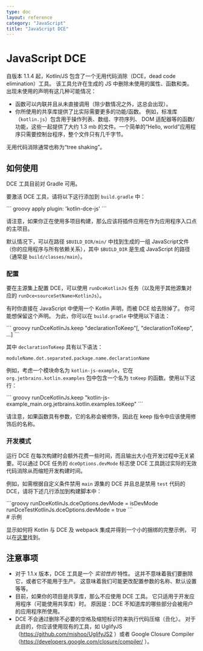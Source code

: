 ```yaml
---
type: doc
layout: reference
category: "JavaScript"
title: "JavaScript DCE"
---
```


# JavaScript DCE

自版本 1.1.4 起，Kotlin/JS 包含了一个无用代码消除（DCE，dead code elimination）工具。
该工具允许在生成的 JS 中删除未使用的属性、函数和类。
出现未使用的声明有这几种可能情况：

* 函数可以内联并且从未直接调用（除少数情况之外，这总会出现）。
* 你所使用的共享库提供了比实际需要更多的功能/函数。
  例如，标准库（`kotlin.js`）包含用于操作列表、数组、字符序列、
  DOM 适配器等的函数/功能，这些一起提供了大约 1.3 mb 的文件。一个简单的“Hello, world”应用程序只需要<!--
  -->控制台程序，整个文件只有几千字节。

无用代码消除通常也称为“tree shaking”。


## 如何使用

DCE 工具目前对 Gradle 可用。

要激活 DCE 工具，请将以下这行添加到 `build.gradle` 中：

<div class="sample" markdown="1" theme="idea" data-highlight-only>
``` groovy
apply plugin: 'kotlin-dce-js'
```
</div>

请注意，如果你正在使用多项目构建，那么应该将插件应用在作为应用程序入口点的主项目。

默认情况下，可以在路径 `$BUILD_DIR/min/` 中找到生成的一组 JavaScript文件（你的应用程序与所有依赖关系）<!--
-->，其中 `$BUILD_DIR` 是生成 JavaScript 的路径<!--
-->（通常是 `build/classes/main`）。


### 配置

要在主源集上配置 DCE，可以使用 `runDceKotlinJs` 任务<!--
-->（以及用于其他源集对应的 `runDce<sourceSetName>KotlinJs`）。

有时你直接在 JavaScript 中使用一个 Kotlin 声明，而被 DCE 给去除掉了。
你可能想保留这个声明。 为此，你可以在 `build.gradle` 中使用以下语法：

<div class="sample" markdown="1" theme="idea" data-highlight-only>
``` groovy
runDceKotlinJs.keep "declarationToKeep"[, "declarationToKeep", ...]
```
</div>

其中 `declarationToKeep` 具有以下语法：

```
moduleName.dot.separated.package.name.declarationName
```

例如，考虑一个模块命名为 `kotlin-js-example`，它在 `org.jetbrains.kotlin.examples` 包中包含一个名为 `toKeep`
的函数。使用以下这行：

<div class="sample" markdown="1" theme="idea" data-highlight-only>
``` groovy
runDceKotlinJs.keep "kotlin-js-example_main.org.jetbrains.kotlin.examples.toKeep"
```
</div>

请注意，如果函数具有参数，它的名称会被修饰，因此在 keep 指令中应该使用修饰后的名称。

### 开发模式

运行 DCE 在每次构建时会额外花费一些时间，而且输出大小在开发过程中无关紧要。可以通过 DCE 任务的 `dceOptions.devMode` 标志使 DCE 工具跳过实际的无效代码消除从而缩短开发构建时间。

例如，如需根据自定义条件禁用 `main` 源集的 DCE 并且总是禁用 `test` 代码的 DCE，请将下述几行添加到构建脚本中：

<div class="sample" markdown="1" theme="idea" data-highlight-only>
```groovy
runDceKotlinJs.dceOptions.devMode = isDevMode
runDceTestKotlinJs.dceOptions.devMode = true 
```
</div>
# 示例

显示如何将 Kotlin 与 DCE 及 webpack 集成并得到一个小的捆绑的完整示例，
可以在[这里](https://github.com/JetBrains/kotlin-examples/tree/master/gradle/js-dce)找到。


## 注意事项

* 对于 1.1.x 版本，DCE 工具是一个 *实验性的* 特性。
  这并不意味着我们要删除它，或者它不能用于生产。
  这意味着我们可能更改配置参数的名称、默认设置等等。
* 目前，如果你的项目是共享库，那么不应使用 DCE 工具。
  它只适用于开发应用程序（可能使用共享库）时。
  原因是：DCE 不知道库的哪些部分会被用户的应用程序所使用。
* DCE 不会通过删除不必要的空格及缩短标识符来执行代码压缩（丑化）。
  对于此目的，你应该使用现有的工具，如 UglifyJS（https://github.com/mishoo/UglifyJS2 ）<!--
  -->或者 Google Closure Compiler（https://developers.google.com/closure/compiler/ ）。
